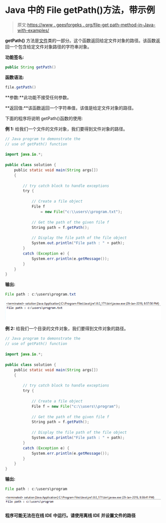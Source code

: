 # Java 中的 File getPath()方法，带示例

> 原文:[https://www . geesforgeks . org/file-get path-method-in-Java-with-examples/](https://www.geeksforgeeks.org/file-getpath-method-in-java-with-examples/)

**getPath()** 方法是[文件](https://www.geeksforgeeks.org/File-class-in-java/)类的一部分。这个函数返回给定文件对象的路径。该函数返回一个包含给定文件对象路径的字符串对象。

**功能签名:**

```java
public String getPath()
```

**函数语法:**

```java
file.getPath()
```

**参数:**此功能不接受任何参数。

**返回值:**该函数返回一个字符串值，该值是给定文件对象的路径。

下面的程序将说明 getPath()函数的使用:

**例 1:** 给我们一个文件的文件对象，我们要得到文件对象的路径。

```java
// Java program to demonstrate the
// use of getPath() function

import java.io.*;

public class solution {
    public static void main(String args[])
    {

        // try catch block to handle exceptions
        try {

            // Create a file object
            File f
                = new File("c:\\users\\program.txt");

            // Get the path of the given file f
            String path = f.getPath();

            // Display the file path of the file object
            System.out.println("File path : " + path);
        }
        catch (Exception e) {
            System.err.println(e.getMessage());
        }
    }
}
```

**输出:**

```java
File path : c:\users\program.txt

```

![](img/d3e073a723d8bad2aa282a3414ea2d77.png)

**例 2:** 给我们一个目录的文件对象，我们要得到文件对象的路径。

```java
// Java program to demonstrate the
// use of getPath() function

import java.io.*;

public class solution {
    public static void main(String args[])
    {

        // try catch block to handle exceptions
        try {

            // Create a file object
            File f = new File("c:\\users\\program");

            // Get the path of the given file f
            String path = f.getPath();

            // Display the file path of the file object
            System.out.println("File path : " + path);
        }
        catch (Exception e) {
            System.err.println(e.getMessage());
        }
    }
}
```

**输出:**

```java
File path : c:\users\program

```

![](img/3b2f348a06b88ad2be1086770ab39570.png)

**程序可能无法在在线 IDE 中运行。请使用离线 IDE 并设置文件的路径**